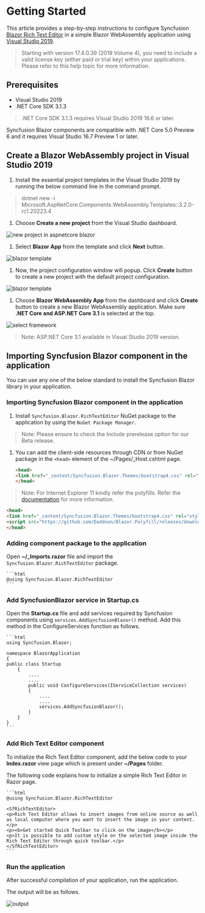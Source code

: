<!-- markdownlint-disable MD024 -->

# Getting Started

This article provides a step-by-step instructions to configure Syncfusion [Blazor Rich Text Editor](https://blazor.syncfusion.com/demos/rich-text-editor/overview?theme=bootstrap4) in a simple Blazor WebAssembly application using [Visual Studio 2019](https://visualstudio.microsoft.com/vs/).

> Starting with version 17.4.0.39 (2019 Volume 4), you need to include a valid license key (either paid or trial key) within your applications. Please refer to this help topic for more information.

## Prerequisites

* Visual Studio 2019
* .NET Core SDK 3.1.3

> .NET Core SDK 3.1.3 requires Visual Studio 2019 16.6 or later.

Syncfusion Blazor components are compatible with .NET Core 5.0 Preview 6 and it requires Visual Studio 16.7 Preview 1 or later.

## Create a Blazor WebAssembly project in Visual Studio 2019

1. Install the essential project templates in the Visual Studio 2019 by running the below command line in the command prompt.

> dotnet new -i Microsoft.AspNetCore.Components.WebAssembly.Templates::3.2.0-rc1.20223.4

1. Choose **Create a new project** from the Visual Studio dashboard.

![new project in aspnetcore blazor](./images/new-client-project.png)

1. Select **Blazor App** from the template and click **Next** button.

![blazor template](images/blazor-template.png)

1. Now, the project configuration window will popup. Click **Create** button to create a new project with the default project configuration.

![blazor template](images/blazor-template.png)

1. Choose **Blazor WebAssembly App** from the dashboard and click **Create** button to create a new Blazor WebAssembly application. Make sure **.NET Core and ASP.NET Core 3.1** is selected at the top.

 ![select framework](images/blazor-select-template.png)

> Note: ASP.NET Core 3.1 available in Visual Studio 2019 version.

## Importing Syncfusion Blazor component in the application

You can use any one of the below standard to install the Syncfusion Blazor library in your application.

### Importing Syncfusion Blazor component in the application

1. Install `Syncfusion.Blazor.RichTextEditor` NuGet package to the application by using the `NuGet Package Manager`.

> Note: Please ensure to check the Include prerelease option for our Beta release.

1. You can add the client-side resources through CDN or from NuGet package in the `<head>` element of the ~/Pages/_Host.cshtml page.

    ```html
    <head>
    <link href="_content/Syncfusion.Blazor.Themes/bootstrap4.css" rel="stylesheet" />
    </head>
    ```
> Note: For Internet Explorer 11 kindly refer the polyfills. Refer the [documentation](https://blazor.syncfusion.com/documentation/common/how-to/render-blazor-server-app-in-ie/) for more information.

```html
<head>
<link href="_content/Syncfusion.Blazor.Themes/bootstrap4.css" rel="stylesheet" />>
<script src="https://github.com/Daddoon/Blazor.Polyfill/releases/download/3.0.1/blazor.polyfill.min.js"></script>
</head>
```

### Adding component package to the application

Open **~/_Imports.razor** file and import the `Syncfusion.Blazor.RichTextEditor` package.

    ```html
    @using Syncfusion.Blazor.RichTextEditor
    ```

### Add SyncfusionBlazor service in Startup.cs

Open the **Startup.cs** file and add services required by Syncfusion components using `services.AddSyncfusionBlazor()` method. Add this method in the ConfigureServices function as follows.

    ```html
    using Syncfusion.Blazor;

    namespace BlazorApplication
    {
    public class Startup
        {
            ....
            ....
            public void ConfigureServices(IServiceCollection services)
            {
                ....
                ....
                services.AddSyncfusionBlazor();
            }
        }
    }
    ```

### Add Rich Text Editor component

To initialize the Rich Text Editor component, add the below code to your **Index.razor** view page which is present under **~/Pages** folder.

The following code explains how to initialize a simple Rich Text Editor in Razor page.

    ```html
    @using Syncfusion.Blazor.RichTextEditor

    <SfRichTextEditor>
    <p>Rich Text Editor allows to insert images from online source as well as local computer where you want to insert the image in your content.</p>
    <p><b>Get started Quick Toolbar to click on the image</b></p>
    <p>It is possible to add custom style on the selected image inside the Rich Text Editor through quick toolbar.</p>
    </SfRichTextEditor>
    ```

### Run the application

After successful compilation of your application, run the application.

The output will be as follows.

![output](images/defaut-rte.png)